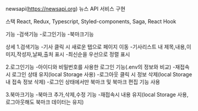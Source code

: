 newsapi(https://newsapi.org) 뉴스 API 서비스 구현

스택
React, Redux, Typescript, Styled-components, Saga, React Hook

기능
-검색기능
-로그인기능
-북마크기능

상세
1.검색기능
-기사 클릭 시 새로운 탭으로 페이지 이동
-기사리스트 내 제목,내용,이미지,작성자,날짜,출처 표시
-최신순을 우선으로 정렬 표시

2.로그인기능
-아이디와 비밀번호를 사용한 로그인 기능(.env의 정보와 비교)
-재접속시 로그인 상태 유지(local Storage 사용)
-로그아웃 클릭 시 정보 삭제(local Storage 내 접속 정보 삭제)
-로그인 상태에서만 북마크 및 북마크 편집 기능 사용

3.북마크기능
-북마크 추가,삭제,수정 기능
-재접속시 내용 유지(local Storage 사용, 로그아웃해도 북마크 데이터는 유지)

